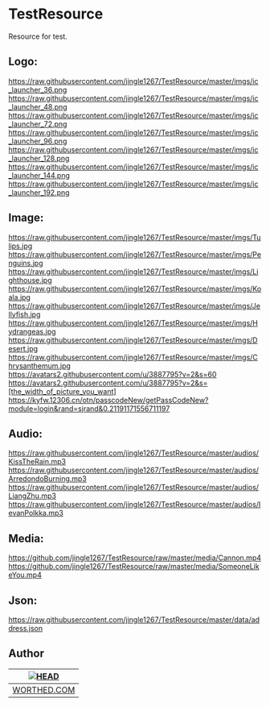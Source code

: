 TestResource
============

Resource for test.


Logo:
-------

https://raw.githubusercontent.com/jingle1267/TestResource/master/imgs/ic_launcher_36.png
<br>
https://raw.githubusercontent.com/jingle1267/TestResource/master/imgs/ic_launcher_48.png
<br>
https://raw.githubusercontent.com/jingle1267/TestResource/master/imgs/ic_launcher_72.png
<br>
https://raw.githubusercontent.com/jingle1267/TestResource/master/imgs/ic_launcher_96.png
<br>
https://raw.githubusercontent.com/jingle1267/TestResource/master/imgs/ic_launcher_128.png
<br>
https://raw.githubusercontent.com/jingle1267/TestResource/master/imgs/ic_launcher_144.png
<br>
https://raw.githubusercontent.com/jingle1267/TestResource/master/imgs/ic_launcher_192.png


Image:
-------

https://raw.githubusercontent.com/jingle1267/TestResource/master/imgs/Tulips.jpg
<br>
https://raw.githubusercontent.com/jingle1267/TestResource/master/imgs/Penguins.jpg
<br>
https://raw.githubusercontent.com/jingle1267/TestResource/master/imgs/Lighthouse.jpg
<br>
https://raw.githubusercontent.com/jingle1267/TestResource/master/imgs/Koala.jpg
<br>
https://raw.githubusercontent.com/jingle1267/TestResource/master/imgs/Jellyfish.jpg
<br>
https://raw.githubusercontent.com/jingle1267/TestResource/master/imgs/Hydrangeas.jpg
<br>
https://raw.githubusercontent.com/jingle1267/TestResource/master/imgs/Desert.jpg
<br>
https://raw.githubusercontent.com/jingle1267/TestResource/master/imgs/Chrysanthemum.jpg
<br>
https://avatars2.githubusercontent.com/u/3887795?v=2&s=60
<br>
https://avatars2.githubusercontent.com/u/3887795?v=2&s=[the_width_of_picture_you_want]
<br>
https://kyfw.12306.cn/otn/passcodeNew/getPassCodeNew?module=login&rand=sjrand&0.21191171556711197

Audio:
-------

https://raw.githubusercontent.com/jingle1267/TestResource/master/audios/KissTheRain.mp3
<br>
https://raw.githubusercontent.com/jingle1267/TestResource/master/audios/ArredondoBurning.mp3
<br>
https://raw.githubusercontent.com/jingle1267/TestResource/master/audios/LiangZhu.mp3
<br>
https://raw.githubusercontent.com/jingle1267/TestResource/master/audios/IevanPolkka.mp3


Media:
------
https://github.com/jingle1267/TestResource/raw/master/media/Cannon.mp4
<br>
https://github.com/jingle1267/TestResource/raw/master/media/SomeoneLikeYou.mp4

Json:
-----
https://raw.githubusercontent.com/jingle1267/TestResource/master/data/address.json
<br>

Author
------
| [![HEAD](https://avatars2.githubusercontent.com/u/3887795?v=2&s=120)](http://worthed.com "Visit worthed.com") |
|---|
| [WORTHED.COM](http://worthed.com) |
